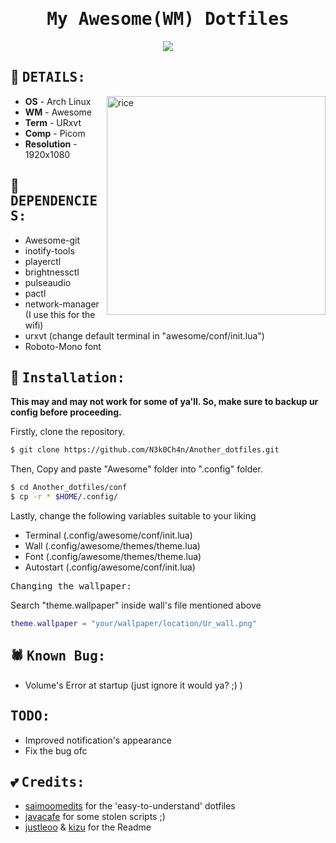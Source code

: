 
<div align='center'>
  <samp><h1>My Awesome(WM) Dotfiles</h1></samp>
  
  <p>
    <a href="https://github.com/N3k0Ch4n/Another_dotfiles/stargazers"><img src="https://img.shields.io/github/stars/N3k0Ch4n/Another_dotfiles?colorA=151515&colorB=8C977D&style=for-the-badge"></a>
  </p>
</div>


## 👀 <samp>DETAILS:</samp> 
<img alt="rice" align="right" width="350px" src="https://i.redd.it/grap6cd8de191.png"/>

- **OS**   -   Arch Linux
- **WM**   -   Awesome
- **Term**  -   URxvt
- **Comp**  -   Picom
- **Resolution**  -  1920x1080

## 🚀 <samp>DEPENDENCIES:</samp>

- Awesome-git
- inotify-tools
- playerctl
- brightnessctl
- pulseaudio
- pactl
- network-manager (I use this for the wifi)
- urxvt (change default terminal in "awesome/conf/init.lua")
- Roboto-Mono font

## 🔧 <samp>Installation:</samp>

**This may and may not work for some of ya'll. So, make sure to backup ur config before proceeding.**

Firstly, clone the repository.

```sh
$ git clone https://github.com/N3k0Ch4n/Another_dotfiles.git
```

Then, Copy and paste "Awesome" folder into ".config" folder.

```sh
$ cd Another_dotfiles/conf
$ cp -r * $HOME/.config/
```

Lastly, change the following variables suitable to your liking

- Terminal (.config/awesome/conf/init.lua)
- Wall (.config/awesome/themes/theme.lua)
- Font (.config/awesome/themes/theme.lua)
- Autostart (.config/awesome/conf/init.lua)

<samp>Changing the wallpaper:</samp>

Search "theme.wallpaper" inside wall's file mentioned above

```lua
theme.wallpaper = "your/wallpaper/location/Ur_wall.png"
```
## 🕷️ <samp>Known Bug:</samp>

- Volume's Error at startup (just ignore it would ya? ;) )

## <samp>TODO:</samp>

- Improved notification's appearance
- Fix the bug ofc

## 💕 <samp>Credits:</samp>

- [saimoomedits](https://github.com/saimoomedits/dotfiles) for the 'easy-to-understand' dotfiles
- [javacafe](https://github.com/JavaCafe01/dotfiles) for some stolen scripts ;)
- [justleoo](https://github.com/justleoo/dotfiles) & [kizu](https://github.com/janleigh/dotfiles) for the Readme
